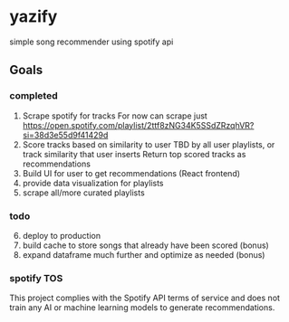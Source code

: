 # yazify

simple song recommender using spotify api

## Goals

### completed

1. Scrape spotify for tracks
   For now can scrape just https://open.spotify.com/playlist/2ttf8zNG34K5SSdZRzqhVR?si=38d3e55d9f41429d
2. Score tracks based on similarity to user
   TBD by all user playlists, or track similarity that user inserts
   Return top scored tracks as recommendations
3. Build UI for user to get recommendations (React frontend)
4. provide data visualization for playlists
5. scrape all/more curated playlists

### todo

6. deploy to production
7. build cache to store songs that already have been scored (bonus)
8. expand dataframe much further and optimize as needed (bonus)

### spotify TOS

This project complies with the Spotify API terms of service and does not
train any AI or machine learning models to generate recommendations.
